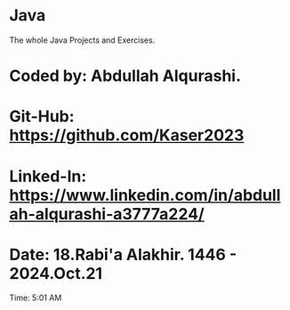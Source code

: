 # Java
The whole Java Projects and Exercises.


# Coded by: Abdullah Alqurashi.

# Git-Hub: https://github.com/Kaser2023

# Linked-In: https://www.linkedin.com/in/abdullah-alqurashi-a3777a224/


# Date: 18.Rabi'a Alakhir. 1446 -  2024.Oct.21

Time: 5:01 AM
